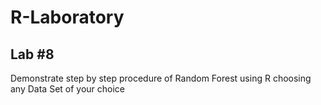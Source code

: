 # R-Laboratory




## Lab #8 
Demonstrate step by step procedure of  Random Forest using R choosing any Data Set of your choice 
